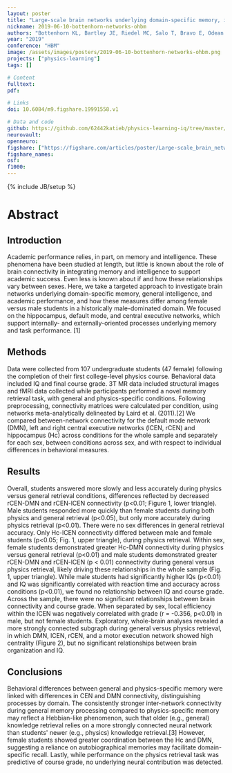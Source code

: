 ```yaml
---
layout: poster
title: "Large-scale brain networks underlying domain-specific memory, intelligence, and academic performance"
nickname: 2019-06-10-bottenhorn-networks-ohbm
authors: "Bottenhorn KL, Bartley JE, Riedel MC, Salo T, Bravo E, Odean R, Nazareth A, Laird R, Pruden S, Sutherland MT, Brewe E, Laird AR"
year: "2019"
conference: "HBM"
image: /assets/images/posters/2019-06-10-bottenhorn-networks-ohbm.png
projects: ["physics-learning"]
tags: []

# Content
fulltext:
pdf:

# Links
doi: 10.6084/m9.figshare.19991558.v1

# Data and code
github: https://github.com/62442katieb/physics-learning-iq/tree/master/ohbm2019
neurovault:
openneuro:
figshare: ["https://figshare.com/articles/poster/Large-scale_brain_networks_underlying_domain-specific_memory_intelligence_and_academic_performance/19991558"]
figshare_names:
osf:
f1000:
---
```

{% include JB/setup %}

# Abstract

## Introduction

Academic performance relies, in part, on memory and intelligence. These phenomena have been studied at length, but little is known about the role of brain connectivity in integrating memory and intelligence to support academic success. Even less is known about if and how these relationships vary between sexes. Here, we take a targeted approach to investigate brain networks underlying domain-specific memory, general intelligence, and academic performance, and how these measures differ among female versus male students in a historically male-dominated domain. We focused on the hippocampus, default mode, and central executive networks, which support internally- and externally-oriented processes underlying memory and task performance. [1]

## Methods

Data were collected from 107 undergraduate students (47 female) following the completion of their first college-level physics course. Behavioral data included IQ and final course grade. 3T MR data included structural images and fMRI data collected while participants performed a novel memory retrieval task, with general and physics-specific conditions. Following preprocessing, connectivity matrices were calculated per condition, using networks meta-analytically delineated by Laird et al. (2011).[2] We compared between-network connectivity for the default mode network (DMN), left and right central executive networks (lCEN, rCEN) and hippocampus (Hc) across conditions for the whole sample and separately for each sex, between conditions across sex, and with respect to individual differences in behavioral measures.

## Results

Overall, students answered more slowly and less accurately during physics versus general retrieval conditions, differences reflected by decreased rCEN-DMN and rCEN-lCEN connectivity (p<0.01; Figure 1, lower triangle). Male students responded more quickly than female students during both physics and general retrieval (p<0.05), but only more accurately during physics retrieval (p<0.01). There were no sex differences in general retrieval accuracy. Only Hc-lCEN connectivity differed between male and female students (p<0.05; Fig. 1, upper triangle), during physics retrieval. Within sex, female students demonstrated greater Hc-DMN connectivity during physics versus general retrieval (p<0.01) and male students demonstrated greater rCEN-DMN and rCEN-lCEN (p < 0.01) connectivity during general versus physics retrieval, likely driving these relationships in the whole sample (Fig. 1, upper triangle). While male students had significantly higher IQs (p<0.01) and IQ was significantly correlated with reaction time and accuracy across conditions (p<0.01), we found no relationship between IQ and course grade. Across the sample, there were no significant relationships between brain connectivity and course grade. When separated by sex, local efficiency within the lCEN was negatively correlated with grade (r = -0.356, p<0.01) in male, but not female students. Exploratory, whole-brain analyses revealed a more strongly connected subgraph during general versus physics retrieval, in which DMN, lCEN, rCEN, and a motor execution network showed high centrality (Figure 2), but no significant relationships between brain organization and IQ.

## Conclusions

Behavioral differences between general and physics-specific memory were linked with differences in CEN and DMN connectivity, distinguishing processes by domain. The consistently stronger inter-network connectivity during general memory processing compared to physics-specific memory may reflect a Hebbian-like phenomenon, such that older (e.g., general) knowledge retrieval relies on a more strongly connected neural network than students' newer (e.g., physics) knowledge retrieval.[3] However, female students showed greater coordination between the Hc and DMN, suggesting a reliance on autobiographical memories may facilitate domain-specific recall. Lastly, while performance on the physics retrieval task was predictive of course grade, no underlying neural contribution was detected.
